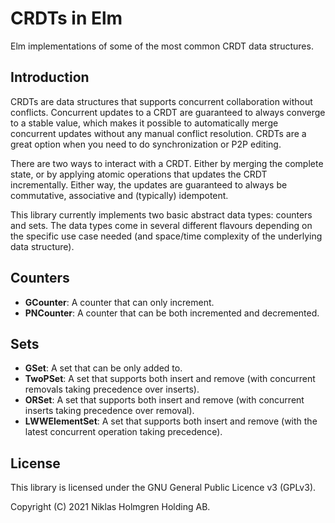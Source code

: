 # CRDTs in Elm

Elm implementations of some of the most common CRDT data structures.

## Introduction
CRDTs are data structures that supports concurrent collaboration without
conflicts. Concurrent updates to a CRDT are guaranteed to always converge
to a stable value, which makes it possible to automatically merge concurrent
updates without any manual conflict resolution. CRDTs are a great option
when you need to do synchronization or P2P editing.

There are two ways to interact with a CRDT. Either by merging the complete
state, or by applying atomic operations that updates the CRDT incrementally.
Either way, the updates are guaranteed to always be commutative, associative
and (typically) idempotent.

This library currently implements two basic abstract data types: counters and sets.
The data types come in several different flavours depending on the specific
use case needed (and space/time complexity of the underlying data structure).

## Counters
- **GCounter**: A counter that can only increment.
- **PNCounter**: A counter that can be both incremented and decremented.

## Sets
- **GSet**: A set that can be only added to.
- **TwoPSet**: A set that supports both insert and remove (with concurrent removals taking precedence over inserts).
- **ORSet**: A set that supports both insert and remove (with concurrent inserts taking precedence over removal).
- **LWWElementSet**: A set that supports both insert and remove (with the latest concurrent operation taking precedence).

## License

This library is licensed under the GNU General Public Licence v3 (GPLv3).

Copyright (C) 2021 Niklas Holmgren Holding AB.

